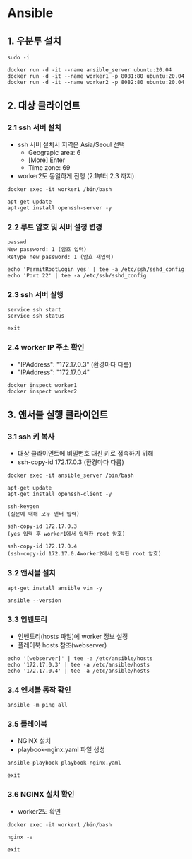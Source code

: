 # Ansible

## 1. 우분투 설치

```text
sudo -i

docker run -d -it --name ansible_server ubuntu:20.04
docker run -d -it --name worker1 -p 8081:80 ubuntu:20.04
docker run -d -it --name worker2 -p 8082:80 ubuntu:20.04
```

## 2. 대상 클라이언트

### 2.1 ssh 서버 설치

-   ssh 서버 설치시 지역은 Asia/Seoul 선택
    -   Geograpic area: 6
    -   [More] Enter
    -   Time zone: 69
-   worker2도 동일하게 진행 (2.1부터 2.3 까지)

```text
docker exec -it worker1 /bin/bash

apt-get update
apt-get install openssh-server -y
```

### 2.2 루트 암호 및 서버 설정 변경

```text
passwd
New password: 1 (암호 입력)
Retype new password: 1 (암호 재입력)

echo 'PermitRootLogin yes' | tee -a /etc/ssh/sshd_config
echo 'Port 22' | tee -a /etc/ssh/sshd_config
```

### 2.3 ssh 서버 실행

```text
service ssh start
service ssh status

exit
```

### 2.4 worker IP 주소 확인

-   "IPAddress": "172.17.0.3" (환경마다 다름)
-   "IPAddress": "172.17.0.4"

```text
docker inspect worker1
docker inspect worker2
```

## 3. 앤서블 실행 클라이언트

### 3.1 ssh 키 복사

-   대상 클라이언트에 비밀번호 대신 키로 접속하기 위해
-   ssh-copy-id 172.17.0.3 (환경마다 다름)

```text
docker exec -it ansible_server /bin/bash

apt-get update
apt-get install openssh-client -y

ssh-keygen
(질문에 대해 모두 엔터 입력)

ssh-copy-id 172.17.0.3
(yes 입력 후 worker1에서 입력한 root 암호)

ssh-copy-id 172.17.0.4
(ssh-copy-id 172.17.0.4worker2에서 입력한 root 암호)
```

### 3.2 앤서블 설치

```text
apt-get install ansible vim -y

ansible --version
```

### 3.3 인벤토리

-   인벤토리(hosts 파일)에 worker 정보 설정
-   플레이북 hosts 참조(webserver)

```text
echo '[webserver]' | tee -a /etc/ansible/hosts
echo '172.17.0.3' | tee -a /etc/ansible/hosts
echo '172.17.0.4' | tee -a /etc/ansible/hosts
```

### 3.4 엔서블 동작 확인

```text
ansible -m ping all
```

### 3.5 플레이북

-   NGINX 설치
-   playbook-nginx.yaml 파일 생성

```text
ansible-playbook playbook-nginx.yaml

exit
```

### 3.6 NGINX 설치 확인

-   worker2도 확인

```text
docker exec -it worker1 /bin/bash

nginx -v

exit
```
